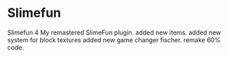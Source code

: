 # Slimefun
Slimefun 4 My remastered SlimeFun plugin.
added new items.
added new system for block textures
added new game changer fischer. 
remake 60% code.
